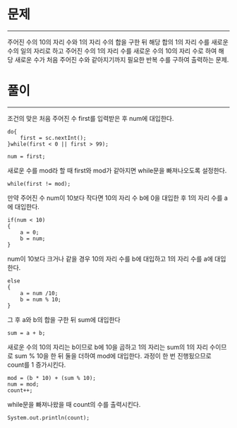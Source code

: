 # 문제

----

주어진 수의 10의 자리 수와 1의 자리 수의 합을 구한 뒤 해당 합의
1의 자리 수를 새로운 수의 일의 자리로 하고 주어진 수의 1의 자리 수를 
새로운 수의 10의 자리 수로 하여 해당 새로운 수가 처음 주어진 수와 같아지기까지
필요한 반복 수를 구하여 출력하는 문제.

# 풀이

---

조건의 맞은 처음 주어진 수 first를 입력받은 후 num에 대입한다.

    do{
        first = sc.nextInt();
    }while(first < 0 || first > 99);
    
    num = first;

새로운 수를 mod라 할 때 first와 mod가 같아지면 while문을 빠져나오도록
설정한다.

    while(first != mod);

만약 주어진 수 num이 10보다 작다면 10의 자리 수 b에 0을 대입한 후
1의 자리 수를 a에 대입한다.

    if(num < 10)
    {
        a = 0;
        b = num;
    }

num이 10보다 크거나 같을 경우 10의 자리 수를 b에 대입하고 1의 자리 수를
a에 대입한다.

    else
    {
        a = num /10;
        b = num % 10;
    }

그 후 a와 b의 합을 구한 뒤 sum에 대입한다

    sum = a + b;

새로운 수의 10의 자리는 b이므로 b에 10을 곱하고 1의 자리는
sum의 1의 자리 수이므로 sum % 10을 한 뒤 둘을 더하여 mod에 대입한다.
과정이 한 번 진행됬으므로 count를 1 증가시킨다.

    mod = (b * 10) + (sum % 10);
    num = mod;
    count++;

while문을 빠져나왔을 때 count의 수를 출력시킨다.

    System.out.println(count);


